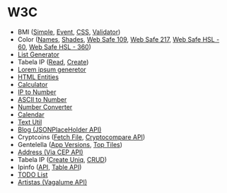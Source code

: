 # W3C

* BMI ([Simple](bmi-simple/), [Event](bmi-event/), [CSS](bmi-css/), [Validator](bmi-validator/))
* Color ([Names](color-names/), [Shades](color-shades/), [Web Safe 109](color-web-safe-109/), [Web Safe 217](color-web-safe-217/), [Web Safe HSL - 60](color-web-safe-hsl-60/), [Web Safe HSL - 360](color-web-safe-hsl-360/))
* [List Generator](list-generator/)
* Tabela IP ([Read](iptable-read/), [Create](iptable-create/))
* [Lorem ipsum generetor](lorem-ipsum-generator/)
* [HTML Entities](html-entities/)
* [Calculator](calculator/)
* [IP to Number](ip2number/)
* [ASCII to Number](string2number/)
* [Number Converter](number-converter/)
* [Calendar](calendar/)
* [Text Util](text-util/)
* [Blog (JSONPlaceHolder API)](blog/)
* Cryptcoins ([Fetch File](cryptcoins-fetch/), [Cryptocompare API](cryptcoins-api/))
* Gentelella ([App Versions](gentelella-app-versions/), [Top Tiles](gentelella-top-tiles))
* [Address (Via CEP API)](address-cep-api/)
* Tabela IP ([Create Uniq](iptable-create-uniq/), [CRUD](iptable-crud/))
* Ipinfo ([API](ipinfo-api/), [Table API](ipinfo-table-api/))
* [TODO List](todo/)
* [Artistas (Vagalume API)](artist-vagalume/)

<!-- 
* [Blog - Pagination (JSONPlaceHolder API)](blog/)
* [Text Editor](text-editor/)
* [Weather API](weather/) 
* [Calculator IP](calculator-ip/) 
* [Cron Generator](cron-generator/) 
-->